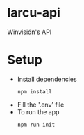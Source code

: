 # larcu-api
Winvisión's API

# Setup
- Install dependencies 
  ```
  npm install
  ``` 
- Fill the '.env' file
- To run the app
  ```
  npm run init
  ```

